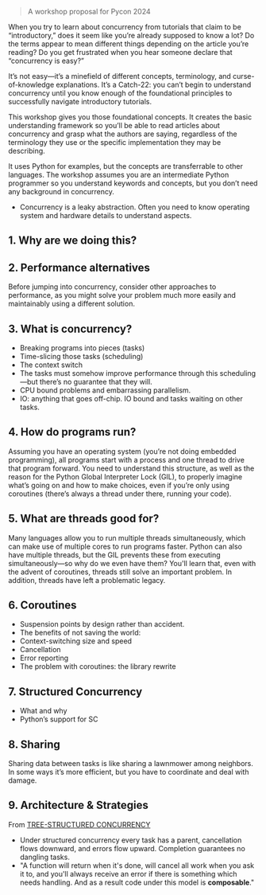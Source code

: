 > A workshop proposal for Pycon 2024

When you try to learn about concurrency from tutorials that claim to be “introductory,” does it seem like you’re already supposed to know a lot? Do the terms appear to mean different things depending on the article you’re reading? Do you get frustrated when you hear someone declare that “concurrency is easy?”

It’s not easy—it’s a minefield of different concepts, terminology, and curse-of-knowledge explanations. It’s a Catch-22: you can’t begin to understand concurrency until you know enough of the foundational principles to successfully navigate introductory tutorials.

This workshop gives you those foundational concepts. It creates the basic understanding framework so you’ll be able to read articles about concurrency and grasp what the authors are saying, regardless of the terminology they use or the specific implementation they may be describing.

It uses Python for examples, but the concepts are transferrable to other languages. The workshop assumes you are an intermediate Python programmer so you understand keywords and concepts, but you don’t need any background in concurrency.

- Concurrency is a leaky abstraction. Often you need to know operating system and hardware details to understand aspects.

## 1. Why are we doing this?
## 2. Performance alternatives
Before jumping into concurrency, consider other approaches to performance, as you might solve your problem much more easily and maintainably using a different solution. 
## 3. What is concurrency?
- Breaking programs into pieces (tasks)
- Time-slicing those tasks (scheduling)
- The context switch
- The tasks must somehow improve performance through this scheduling—but there’s no guarantee that they will.
- CPU bound problems and embarrassing parallelism.
- IO: anything that goes off-chip. IO bound and tasks waiting on other tasks.
## 4. How do programs run?
Assuming you have an operating system (you’re not doing embedded programming), all programs start with a process and one thread to drive that program forward. You need to understand this structure, as well as the reason for the Python Global Interpreter Lock (GIL), to properly imagine what’s going on and how to make choices, even if you’re only using coroutines (there’s always a thread under there, running your code).
## 5. What are threads good for?
Many languages allow you to run multiple threads simultaneously, which can make use of multiple cores to run programs faster. Python can also have multiple threads, but the GIL prevents these from executing simultaneously—so why do we even have them?  You'll learn that, even with the advent of coroutines, threads still solve an important problem. In addition, threads have left a problematic legacy.
## 6. Coroutines
- Suspension points by design rather than accident.
- The benefits of not saving the world:
- Context-switching size and speed
- Cancellation
- Error reporting
- The problem with coroutines: the library rewrite
## 7. Structured Concurrency
- What and why
- Python’s support for SC
## 8. Sharing
Sharing data between tasks is like sharing a lawnmower among neighbors. In some ways it’s more efficient, but you have to coordinate and deal with damage.
## 9. Architecture & Strategies




From [TREE-STRUCTURED CONCURRENCY](https://blog.yoshuawuyts.com/tree-structured-concurrency/)
- Under structured concurrency every task has a parent, cancellation flows downward, and errors flow upward. Completion guarantees no dangling tasks. 
- "A function will return when it's done, will cancel all work when you ask it to, and you'll always receive an error if there is something which needs handling. And as a result code under this model is **composable**."